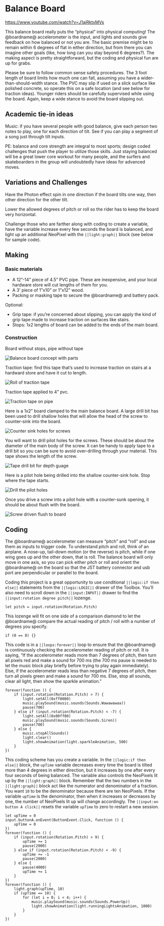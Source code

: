 # Balance Board

https://www.youtube.com/watch?v=J1ajRktxMVs   


This balance board really puts the “physical” into physical computing! The @boardname@ accelerometer is the input, and lights and sounds give feedback on how balanced or not you are. The basic premise might be to remain within 6 degrees of flat in either direction, but from there you can imagine other goals (like, how long can you stay beyond 6 degrees?). The making aspect is pretty straightforward, but the coding and physical fun are up for grabs.

Please be sure to follow common sense safety procedures. The 3 foot length of board limits how much one can fall, assuming you have a wider-than-should-width stance. The PVC may slip if used on a slick surface like polished concrete, so operate this on a safe location (and see below for traction ideas). Younger riders should be carefully supervised while using the board. Again, keep a wide stance to avoid the board slipping out.

## Academic tie-in ideas

Music: if you have several people with good balance, give each person two notes to play, one for each direction of tilt. See if you can play a segment of a song just through tilt inputs.

PE: balance and core strength are integral to most sports; design coded challenges that push the player to utilize those skills. Just staying balanced will be a great lower core workout for many people, and the surfers and skateboarders in the group will undoubtedly have ideas for advanced moves.

## Variations and Challenges

Have the Photon effect spin in one direction if the board tilts one way, then other direction for the other tilt.

Lower the allowed degrees of pitch or roll so the rider has to keep the board very horizontal.

Challenge those who are farther along with coding to create a variable, have the variable increase every few seconds the board is balanced, and light up an additional NeoPixel with the `||light:graph||` block (see below for sample code).

## Making

### Basic materials

* A 12”-14” piece of 4.5” PVC pipe. These are inexpensive, and your local hardware store will cut lengths of them for you.
* A 3’ piece of 1”x10” or 1”x12” wood.
* Packing or masking tape to secure the @boardname@ and battery pack.

Optional:

* Grip tape: if you’re concerned about slipping, you can apply the kind of grip tape made to increase traction on surfaces like stairs. 
* Stops: 1x2 lengths of board can be added to the ends of the main board.

### Construction

Board without stops, pipe without tape

![Balance board concept with parts](/static/courses/making/projects/balance-board/balance-board-concept.jpg)

Traction tape: find this tape that’s used to increase traction on stairs at a hardward store and have it cut to length.

![Roll of traction tape](/static/courses/making/projects/balance-board/traction-tape.jpg)

Traction tape applied to 4” pvc.

![Traction tape on pipe](/static/courses/making/projects/balance-board/traction-tape-pipe.jpg)

Here is a 1x2” board clamped to the main balance board. A large drill bit has been used to drill shallow holes that will allow the head of the screw to counter-sink into the board.

![Counter sink holes for screws](/static/courses/making/projects/balance-board/counter-sink-holes.jpg)

You will want to drill pilot holes for the screws. These should be about the diameter of the main body of the screw. It can be handy to apply tape to a drill bit so you can be sure to avoid over-drilling through your material. This tape shows the length of the screw.

![Tape drill bit for depth guage](/static/courses/making/projects/balance-board/screw-depth-guide.jpg)

Here is a pilot hole being drilled into the shallow counter-sink hole. Stop where the tape starts.

![Drill the pilot holes](/static/courses/making/projects/balance-board/pilot-hole.jpg)

Once you drive a screw into a pilot hole with a counter-sunk opening, it should be about flush with the board.

![Screw driven flush to board](/static/courses/making/projects/balance-board/flush-screw-attach.jpg)

## Coding

The @boardname@ accelerometer can measure “pitch” and “roll” and use them as inputs to trigger code. To understand pitch and roll, think of an airplane. A nose-up, tail-down motion (or the reverse) is pitch, while if one wing goes up and the other down, that is roll. The balance board will only move in one axis, so you can pick either pitch or roll and orient the @boardname@ on the board so that the JST battery connector and usb port are perpendicular or parallel to the board.

Coding this project is a great opportunity to use conditional `||logic:if then else||` statements from the `||logic:LOGIC||` drawer of the Toolbox. You’ll also need to scroll down in the `||input:INPUT||` drawer to find the `||input:rotation degree pitch||` lozenge.

```block
let pitch = input.rotation(Rotation.Pitch)
```

This lozenge will fit on one side of a comparison diamond to let the @boardname@ compare the actual reading of pitch / roll with a number of degrees you specify.

```block
if (0 == 0) {}
```

This code is in a `||loops:forever||` loop to ensure that the @boardname@ is continuously checking the accelerometer reading of pitch or roll. It is saying, “If the accelerometer reads more than 7 degrees of pitch, then turn all pixels red and make a sound for 700 ms (the 700 ms pause is needed to let the music block play briefly before trying to play again immediately). Else, if the accelerometer reads less than negative 7 degrees of pitch, then turn all pixels green and make a sound for 700 ms. Else, stop all sounds, clear all light, then show the sparkle animation."

```blocks
forever(function () {
    if (input.rotation(Rotation.Pitch) > 7) {
        light.setAll(0xff0000)
        music.playSound(music.sounds(Sounds.Wawawawaa))
        pause(700)
    } else if (input.rotation(Rotation.Pitch) < -7) {
        light.setAll(0x00ff00)
        music.playSound(music.sounds(Sounds.Siren))
        pause(700)
    } else {
        music.stopAllSounds()
        light.clear()
        light.showAnimation(light.sparkleAnimation, 500)
    }
})
```

This coding scheme has you create a variable. In the `||logic:if then else||` block, the `upTime` variable decreases every time the board is tilted more than 4 degrees in either direction, but it increases by one after every four seconds of being balanced. The variable also controls the NeoPixels lit up by the `||light:graph||` block. Remember that the two numbers in the `||light:graph||` block act like the numerator and denominator of a fraction. You want `10` to be the denominator because there are ten NeoPixels. If the variable `upTime` is the denominator, then when it increases or decreases by one, the number of NeoPixels lit up will change accordingly. The `||input:on button A click||` resets the variable `upTime` to zero to restart a new session.

```blocks
let upTime = 0
input.buttonA.onEvent(ButtonEvent.Click, function () {
    upTime = 0
})
forever(function () {
    if (input.rotation(Rotation.Pitch) > 9) {
        upTime += 1
        pause(2000)
    } else if (input.rotation(Rotation.Pitch) < -9) {
        upTime += -1
        pause(2000)
    } else {
        pause(4000)
        upTime += 1
    }
})
forever(function () {
    light.graph(upTime, 10)
    if (upTime == 10) {
        for (let i = 0; i < 4; i++) {
            music.playSound(music.sounds(Sounds.PowerUp))
            light.showAnimation(light.runningLightsAnimation, 1000)
        }
    }
})
```